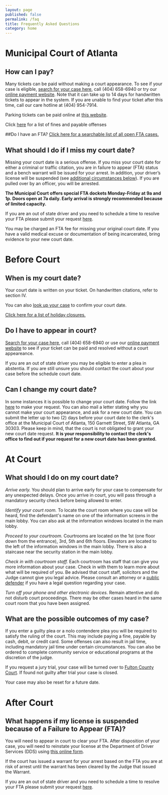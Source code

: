 ```yaml
---
layout: page
published: false
permalink: /faq
title: Frequently Asked Questions
category: home
---
```


# **Municipal Court of Atlanta**

## How can I pay?

Many tickets can be paid without making a court appearance. To see if your case is eligible, [search for your case here](/mycase), call (404) 658-6940 or try our <a href="https://courtview.atlantaga.gov/pa/EPpa.urd/epmw2000*display" target="_blank">online payment website</a>. Note that it can take up to 14 days for handwritten tickets to appear in the system. If you are unable to find your ticket after this time, call our care hotline at (404) 954-7914.

Parking tickets can be paid online at <a href="https://www.dspayments.com/Atlanta" target="_blank">this website</a>.

Click [here](http://court.atlantaga.gov/pdfs/Court%20of%20Atlanta%20Bond%20Schedule%20revised%202015.pdf) for a list of fines and payable offenses

##Do I have an FTA?
<a href="http://courtview.atlantaga.gov/warrants/" target="_blank">Click here for a searchable list of all open FTA cases.</a>

## What should I do if I miss my court date?

Missing your court date is a serious offense. If you miss your court date for either a criminal or traffic citation, you are in failure to appear (FTA) status and a bench warrant will be issued for your arrest. In addition, your driver’s license will be suspended (see [additional circumstances below](#fta)). If you are pulled over by an officer, you will be arrested.

**The Municipal Court offers special FTA dockets Monday-Friday at 9a and 1p. Doors open at 7a daily. Early arrival is strongly recommended because of limited capacity.**

If you are an out of state driver and you need to schedule a time to resolve your FTA please submit your request [here](http://www.atl311.com/?page_id=115&atlId=1-HQEVE&_crauth=0f1b76975e).

You may be charged an FTA fee for missing your original court date. If you have a valid medical excuse or documentation of being incarcerated, bring evidence to your new court date.

# Before Court

## When is my court date?

Your court date is written on your ticket. On handwritten citations, refer to section IV.

You can also [look up your case](/mycase) to confirm your court date.

[Click here for a list of holiday closures.](http://court.atlantaga.gov/holiday-closings/)

## Do I have to appear in court?

[Search for your case here](/mycase), call (404) 658-6940 or use our [online payment website](https://courtview.atlantaga.gov/pa/EPpa.urd/epmw2000*display) to see if your ticket can be paid and resolved without a court appeareance.

If you are an out of state driver you may be eligible to enter a plea in abstentia. If you are still unsure you should contact the court about your case before the schedule court date.

## Can I change my court date?

In some instances it is possible to change your court date. Follow the link [here](http://www.atl311.com/?page_id=115&atlId=1-HRXQE&_crauth=0f1b76975e) to make your request. You can also mail a letter stating why you cannot make your court appearance, and ask for a new court date. You can submit the letter up to two (2) days before your court date to the clerk's office at the Municipal Court of Atlanta, 150 Garnett Street, SW Atlanta, GA 30303. Please keep in mind, that the court is not obligated to grant your new court date request. **It is your responsibility to contact the clerk's office to find out if your request for a new court date has been granted.**

# At Court

## What should I do on my court date?

*Arrive early.* You should plan to arrive early for your case to compensate for any unexpected delays. Once you arrive in court, you will pass through a mandatory security check before being allowed to enter.

*Identify your court room.* To locate the court room where you case will be heard, find the defendant's name on one of the information screens in the main lobby. You can also ask at the information windows located in the main lobby. 

*Proceed to your courtroom.* Courtrooms are located on the 1st (one floor down from the entrance), 3rd, 5th and 6th floors. Elevators are located to the left of the information windows in the main lobby. There is also a staircase near the security station in the main lobby.

*Check in with courtroom staff.* Each courtroom has staff that can give you more information about your case. Check in with them to learn more about what will be required of you. Be advised that court staff, solicitors and the Judge cannot give you legal advice. Please consult an attorney or a [public defender](/publicdefender) if you have a legal question regarding your case.

*Turn off your phone and other electronic devices.* Remain attentive and do not disturb court proceedings. There may be other cases heard in the same court room that you have been assigned. 

## What are the possible outcomes of my case?

If you enter a guilty plea or a nolo contendere plea you will be required to satisfy the ruling of the court. This may include paying a fine, payable by cash, debit, or credit card. Some offenses can also result in jail time, including mandatory jail time under certain circumstances. You can also be ordered to complete community service or educational programs at the discretion of the judge.

If you request a jury trial, your case will be turned over to <a href="http://www.fultoncourt.org/" target="_blank">Fulton County Court</a>. If found not guilty after trial your case is closed. 

Your case may also be reset for a future date.

# After Court

## <a name="fta"></a>  What happens if my license is suspended because of a Failure to Appear (FTA)?

You will need to appear in court to clear your FTA. After disposition of your case, you will need to reinstate your license at the Department of Driver Services (DDS) using <a href="https://online.dds.ga.gov/OnlineServices/SSIntro.aspx" target="_blank">this online form</a>.

If the court has issued a warrant for your arrest based on the FTA you are at risk of arrest until the warrant has been cleared by the Judge that issued the Warrant.

If you are an out of state driver and you need to schedule a time to resolve your FTA please submit your request [here](http://www.atl311.com/?page_id=115&atlId=1-HQEVE&_crauth=0f1b76975e).
